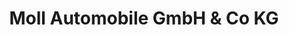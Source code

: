 ---
title: "Moll Automobile GmbH & Co KG"
url: /koeln/moll-automobile-gmbh-und-co-kg/
shop: Autohaus
---